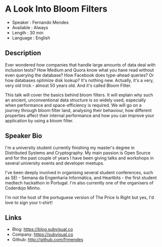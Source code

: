 A Look Into Bloom Filters
=========================

* Speaker   : Fernando Mendes
* Available : Always
* Length    : 30 min
* Language  : English

Description
-----------

Ever wondered how companies that handle large amounts of data deal with inclusion tests? How Medium and Quora know what you have read without even querying the database? How Facebook does type-ahead queries? Or how databases optimize disk lookup? It's nothing new. Actually, it's a very, very old trick - almost 50 years old. And it's called Bloom Filter.

This talk will cover the basics behind bloom filters. It will explain why such an ancient, unconventional data structure is so widely used, especially when performance and space-efficiency is required. We will go on a journey through bloom filter land, analysing their behaviour, how different properties affect their internal performance and how you can improve your application by using a bloom filter.

Speaker Bio
-----------

I'm a university student currently finishing my master's degree in Distributed Systems and Cryptography. My main passion is Open Source and for the past couple of years I have been giving talks and workshops in several university events and developer meetups.

I've been deeply involved in organising several student conferences, such as SEI - Semana da Engenharia Informática, and Heartbits - the first student medtech hackathon in Portugal. I'm also currently one of the organisers of Coderdojo Minho.

I'm not the host of the portuguese version of The Price Is Right but yes, I'd love to sign your t-shirt!

Links
-----

* Blog: https://blog.subvisual.co
* Company: https://subvisual.co
* Github: http://github.com/frmendes
